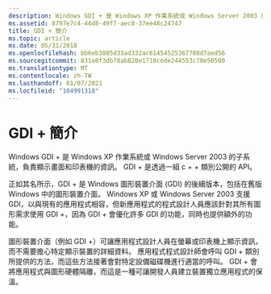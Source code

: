 ```yaml
---
description: Windows GDI + 是 Windows XP 作業系統或 Windows Server 2003 的子系統，負責顯示畫面和印表機的資訊。 GDI + 是透過一組 c + + 類別公開的 API。
ms.assetid: 8797e7c4-44d8-49f7-aec8-37ee48c24747
title: GDI + 簡介
ms.topic: article
ms.date: 05/31/2018
ms.openlocfilehash: bb6eb3885d33ad332ac61454525367788d7aed56
ms.sourcegitcommit: 831e8f3db78ab820e1710cede244553c70e50500
ms.translationtype: MT
ms.contentlocale: zh-TW
ms.lasthandoff: 01/07/2021
ms.locfileid: "104991318"
---
```

# <a name="overview-of-gdi"></a>GDI + 簡介

Windows GDI + 是 Windows XP 作業系統或 Windows Server 2003 的子系統，負責顯示畫面和印表機的資訊。 GDI + 是透過一組 c + + 類別公開的 API。

正如其名所示，GDI + 是 Windows 圖形裝置介面 (GDI) 的後續版本，包括在舊版 Windows 中的圖形裝置介面。 Windows XP 或 Windows Server 2003 支援 GDI，以與現有的應用程式相容，但新應用程式的程式設計人員應該針對其所有圖形需求使用 GDI +，因為 GDI + 會優化許多 GDI 的功能，同時也提供額外的功能。

圖形裝置介面（例如 GDI +）可讓應用程式設計人員在螢幕或印表機上顯示資訊，而不需要擔心特定顯示裝置的詳細資料。 應用程式程式設計師會呼叫 GDI + 類別所提供的方法，而這些方法接著會對特定設備磁碟機進行適當的呼叫。 GDI + 會將應用程式與圖形硬體隔離，而這是一種可讓開發人員建立裝置獨立應用程式的保溫。

 

 




